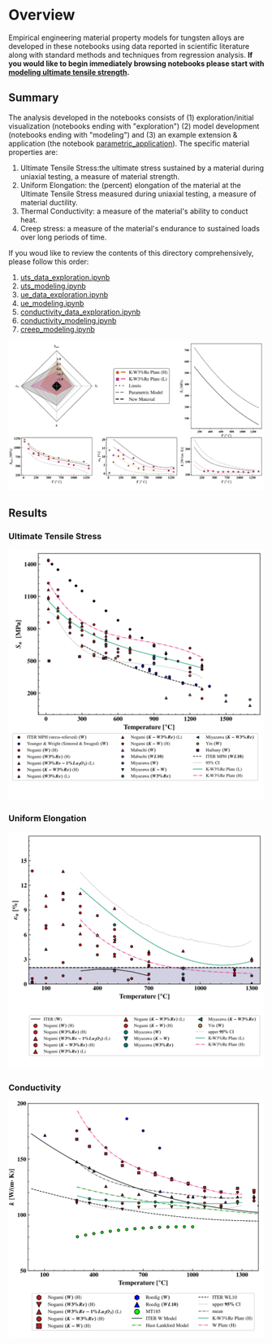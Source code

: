 # Overview

Empirical engineering material property models for tungsten alloys are developed in these notebooks using data reported in scientific literature along with standard methods and techniques from regression analysis. **If you would like to begin immediately browsing notebooks please start with [modeling ultimate tensile strength](uts_modeling.ipynb).**

## Summary
The analysis developed in the notebooks consists of (1) exploration/initial visualization (notebooks ending with "exploration") (2) model development (notebooks ending with "modeling") and (3) an example extension \& application (the notebook [parametric_application](parametric_application.ipynb)). The specific material properties are:

1. Ultimate Tensile Stress:the ultimate stress sustained by a material during uniaxial testing, a measure of material strength.
2. Uniform Elongation: the (percent) elongation of the material at the Ultimate Tensile Stress measured during uniaxial testing, a measure of material ductility.
3. Thermal Conductivity: a measure of the material's ability to conduct heat.
4. Creep stress: a measure of the material's endurance to sustained loads over long periods of time.

If you woud like to review the contents of this directory comprehensively, please follow this order:

1. [uts_data_exploration.ipynb](uts_data_expoloration.ipynb)
2. [uts_modeling.ipynb](uts_modeling.ipynb)
3. [ue_data_exploration.ipynb](ue_data_exploration.ipynb)
4. [ue_modeling.ipynb](ue_modeling.ipynb)
5. [conductivity_data_exploration.ipynb](conductivity_data_exploration.ipynb)
6. [conductivity_modeling.ipynb](conductivity_modeling.ipynb)
7. [creep_modeling.ipynb](creep_modeling.ipynb) 

![Parametric representation of hypothetical new material, compared with existing materials. _cf._ [parametric_application.ipynb](parametric_application.ipynb) for details](images/parametric_material_plot.svg)


## Results 

### Ultimate Tensile Stress

![Ultimate Tensile Stress](./.git_images/uts_data_fit.svg)

### Uniform Elongation
![Uniform Elongation](./.git_images/ue_data_fit.svg)

### Conductivity
![Conductivity](./.git_images/conductivity_data_fit.svg)